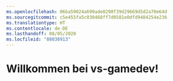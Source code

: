 ```yaml
---
ms.openlocfilehash: 06ba59024a699ade0290f39d29669d5d2a70e64d
ms.sourcegitcommit: c5e455fa5c030468ff7d0581e0dfd9484254e236
ms.translationtype: HT
ms.contentlocale: de-DE
ms.lasthandoff: 08/05/2020
ms.locfileid: "88038913"
---
```

# <a name="welcome-to-vs-gamedev"></a>Willkommen bei vs-gamedev!